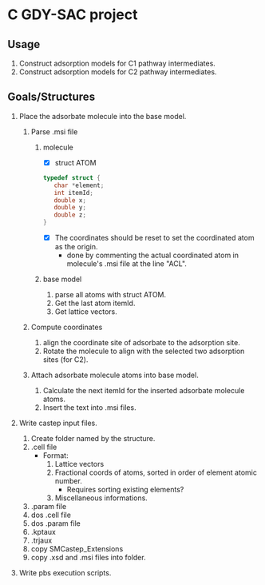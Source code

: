 # C GDY-SAC project

## Usage

1. Construct adsorption models for C1 pathway intermediates.
1. Construct adsorption models for C2 pathway intermediates.

## Goals/Structures

1. Place the adsorbate molecule into the base model.

   1. Parse .msi file

      1. molecule

         - [x] struct ATOM

         ```C
         typedef struct {
            char *element;
            int itemId;
            double x;
            double y;
            double z;
         }
         ```

         - [x] The coordinates should be reset to set the coordinated atom as the origin.
           - done by commenting the actual coordinated atom in molecule's .msi file at the line "ACL".

      1. base model
         1. parse all atoms with struct ATOM.
         2. Get the last atom itemId.
         3. Get lattice vectors.

   2. Compute coordinates
      1. align the coordinate site of adsorbate to the adsorption site.
      2. Rotate the molecule to align with the selected
         two adsorption sites (for C2).
   3. Attach adsorbate molecule atoms into base model.
      1. Calculate the next itemId for the inserted adsorbate molecule atoms.
      2. Insert the text into .msi files.

2. Write castep input files.
   1. Create folder named by the structure.
   1. .cell file
      - Format:
        1. Lattice vectors
        2. Fractional coords of atoms, sorted in order of element atomic number.
           - Requires sorting existing elements?
        3. Miscellaneous informations.
   1. .param file
   1. dos .cell file
   1. dos .param file
   1. .kptaux
   1. .trjaux
   1. copy SMCastep_Extensions
   1. copy .xsd and .msi files into folder.
3. Write pbs execution scripts.
